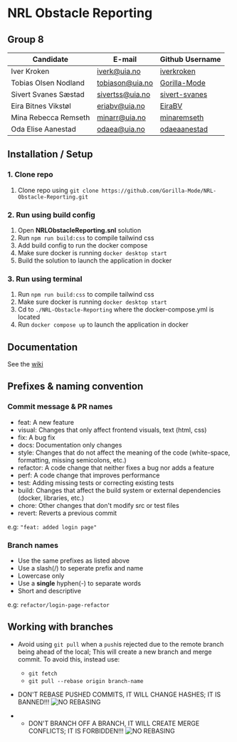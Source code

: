#  **NRL Obstacle Reporting**

## Group 8
| Candidate            | E-mail                              | Github Username                                   |
|----------------------|-------------------------------------|---------------------------------------------------|
| Iver Kroken          | [iverk@uia.no](iverk@uia.no)        | [iverkroken](https://github.com/iverkroken)       |
| Tobias Olsen Nodland | [tobiason@uia.no](tobiason@uia.no ) | [Gorilla-Mode](https://github.com/Gorilla-Mode)   |
| Sivert Svanes Sæstad | [sivertss@uia.no](sivertss@uia.no)  | [sivert-svanes](https://github.com/sivert-svanes) |
| Eira Bitnes Vikstøl  | [eriabv@uia.no](eriabv@uia.no)      | [EiraBV](https://github.com/EiraBV)               |
| Mina Rebecca Remseth | [minarr@uia.no](minarr@uia.no)      | [minaremseth](https://github.com/minaremseth)     |
| Oda Elise Aanestad   | [odaea@uia.no](odaea@uia.no)        | [odaeaanestad](https://github.com/Odaeaanestad)                                  |
## Installation / Setup
### 1. Clone repo
1. Clone repo using `git clone https://github.com/Gorilla-Mode/NRL-Obstacle-Reporting.git`
### 2. Run using build config
1. Open **NRLObstacleReporting.snl** solution
2. Run `npm run build:css` to compile tailwind css
3. Add build config to run the docker compose 
4. Make sure docker is running `docker desktop start`
5. Build the solution to launch the application in docker
### 3. Run using terminal
1. Run `npm run build:css` to compile tailwind css
2. Make sure docker is running `docker desktop start`
3. Cd to `./NRL-Obstacle-Reporting` where the docker-compose.yml is located
4. Run `docker compose up` to launch the application in docker
## Documentation
See the [wiki](https://github.com/Gorilla-Mode/NRL-Obstacle-Reporting/wiki)
## Prefixes & naming convention
### Commit message & PR names
- feat: A new feature
- visual: Changes that only affect frontend visuals, text (html, css)
- fix: A bug fix
- docs: Documentation only changes
- style: Changes that do not affect the meaning of the code (white-space, formatting, missing semicolons, etc.)
- refactor: A code change that neither fixes a bug nor adds a feature
- perf: A code change that improves performance
- test: Adding missing tests or correcting existing tests
- build: Changes that affect the build system or external dependencies (docker, libraries, etc.)
- chore: Other changes that don't modify src or test files
- revert: Reverts a previous commit

e.g:
`"feat: added login page"`
### Branch names
- Use the same prefixes as listed above
- Use a slash(/) to seperate prefix and name
- Lowercase only
- Use a **single** hyphen(-) to separate words
- Short and descriptive

e.g:
`refactor/login-page-refactor`

## Working with branches

- Avoid using `git pull` when a `push`is rejected due to the remote branch being ahead of the local; This will create a new branch and merge commit. To avoid this, instead use:
  - `git fetch`
  - `git pull --rebase origin branch-name`
- DON'T REBASE PUSHED COMMITS, IT WILL CHANGE HASHES; IT IS BANNED!!!
![NO REBASING](https://external-content.duckduckgo.com/iu/?u=https%3A%2F%2Fi.pinimg.com%2Foriginals%2Fb6%2F41%2F32%2Fb6413233b0c147d8e25ac8c6939003ec.jpg&f=1&nofb=1&ipt=e684870cc0f2f939c06bfc53af8ede80336966cf2877b4c2eaeab1dfda026a48)

- - DON'T BRANCH OFF A BRANCH, IT WILL CREATE MERGE CONFLICTS; IT IS FORBIDDEN!!!
![NO REBASING](https://y.yarn.co/9892718e-f9f9-400b-8273-9f5f78e36e22_text.gif)


    
